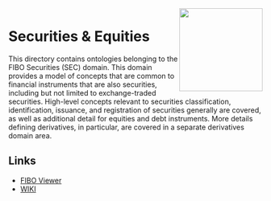 <img src="https://spec.edmcouncil.org/fibo/htmlpages/master/latest/img/logo.66a988fe.png" width="165" align="right"/>

# Securities & Equities

This directory contains ontologies belonging to the FIBO Securities (SEC) domain. This domain provides a model of concepts that are common to financial instruments that are also securities, including but not limited to exchange-traded securities. High-level concepts relevant to securities classification, identification, issuance, and registration of securities generally are covered, as well as additional detail for equities and debt instruments. More details defining derivatives, in particular, are covered in a separate derivatives domain area.

## Links

- [FIBO Viewer](https://jira.edmcouncil.org/browse/SEC)
- [WIKI](https://wiki.edmcouncil.org/display/SEC)
